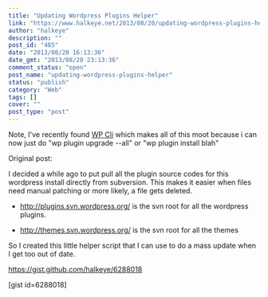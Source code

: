 ```yaml
---
title: "Updating Wordpress Plugins Helper"
link: "https://www.halkeye.net/2013/08/20/updating-wordpress-plugins-helper/"
author: "halkeye"
description: ""
post_id: "485"
date: "2013/08/20 16:13:36"
date_gmt: "2013/08/20 23:13:36"
comment_status: "open"
post_name: "updating-wordpress-plugins-helper"
status: "publish"
category: "Web"
tags: []
cover: ""
post_type: "post"
---
```


Note, I've recently found [WP Cli](http://wp-cli.org/) which makes all of this moot because i can now just do "wp plugin upgrade --all" or "wp plugin install blah"

Original post:

I decided a while ago to put pull all the plugin source codes for this wordpress install directly from subversion. This makes it easier when files need manual patching or more likely, a file gets deleted.



 
  * <http://plugins.svn.wordpress.org/> is the svn root for all the wordpress plugins.

 
  * <http://themes.svn.wordpress.org/> is the svn root for all the themes



So I created this little helper script that I can use to do a mass update when I get too out of date.

<https://gist.github.com/halkeye/6288018>

[gist id=6288018]